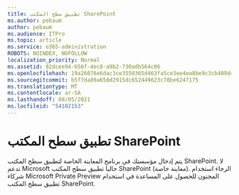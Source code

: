 ```yaml
---
title: تطبيق سطح المكتب SharePoint
ms.author: pebaum
author: pebaum
ms.audience: ITPro
ms.topic: article
ms.service: o365-administration
ROBOTS: NOINDEX, NOFOLLOW
localization_priority: Normal
ms.assetid: 82dcee94-656f-4ec8-a9b2-730adb564c06
ms.openlocfilehash: 19a26076e6dac3ce3550365d463fa5ce3ee4ea8be9c3cb409d4dd69f19f021ab
ms.sourcegitcommit: b5f7da89a650d2915dc652449623c78be6247175
ms.translationtype: MT
ms.contentlocale: ar-SA
ms.lasthandoff: 08/05/2021
ms.locfileid: "54102153"
---
```

# <a name="desktop-app-for-sharepoint"></a>تطبيق سطح المكتب SharePoint

يتم إدخال مؤسستك في برنامج المعاينة الخاصة لتطبيق سطح المكتب SharePoint. لا تدعم Microsoft حاليا تطبيق سطح المكتب SharePoint (معاينة خاصة). الرجاء استخدام شركاء Microsoft Private Preview المجنون للحصول على المساعدة في استخدام تطبيق سطح المكتب SharePoint.
